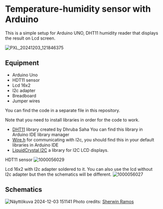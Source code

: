 # Temperature-humidity sensor with Arduino
This is a simple setup for Arduino UNO, DHT11 humidity reader that displays the result on Lcd screen.

![PXL_20241203_121846375](https://github.com/user-attachments/assets/0ba2b8f3-90d7-418a-a716-8a38f51e8503)

## Equipment
* Arduino Uno
* HDT11 sensor
* Lcd 16x2
* I2c adapter
* Breadboard
* Jumper wires

You can find the code in a separate file in this repository.

Note that you need to install libraries in order for the code to work.
* [DHT11](https://github.com/dhrubasaha08/DHT11/) library created by Dhruba Saha
  You can find this library in Arduino IDE library manager
* [Wire.h](https://docs.arduino.cc/language-reference/en/functions/communication/wire/) for communicating with I2c, you should find this in your default libraries in Arduino IDE
* [LiquidCrystal I2C](https://docs.arduino.cc/libraries/liquidcrystal-i2c/) a library for I2C LCD displays.


HDT11 sensor
![1000056029](https://github.com/user-attachments/assets/b4384ec3-d226-4ad3-842c-44009a7e7294)


Lcd 16x2 with I2c adapter soldered to it. You can also use the lcd without I2c adapter but then the schematics will be different.
![1000056027](https://github.com/user-attachments/assets/b276b522-84c9-4e8d-848d-52309d7b4da0)

## Schematics

![Näyttökuva 2024-12-03 151141](https://github.com/user-attachments/assets/25646f7e-f967-4761-8f8f-763459b9c8dd)
Photo credits: [Sherwin Ramos](https://arduinointro.com/articles/projects/step-by-step-guide-displaying-dht11-sensor-data-on-i2c-lcd-with-arduino/)
